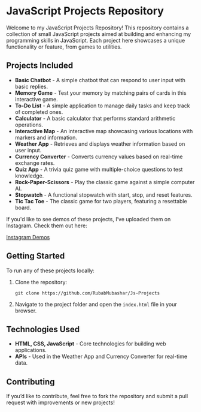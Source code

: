 <h1>JavaScript Projects Repository</h1>

<p>Welcome to my JavaScript Projects Repository! This repository contains a collection of small JavaScript projects aimed at building and enhancing my programming skills in JavaScript. Each project here showcases a unique functionality or feature, from games to utilities.</p>

<h2>Projects Included</h2>
<ul>
  <li><b>Basic Chatbot</b> - A simple chatbot that can respond to user input with basic replies.</li>
  <li><b>Memory Game</b> - Test your memory by matching pairs of cards in this interactive game.</li>
  <li><b>To-Do List</b> - A simple application to manage daily tasks and keep track of completed ones.</li>
  <li><b>Calculator</b> - A basic calculator that performs standard arithmetic operations.</li>
  <li><b>Interactive Map</b> - An interactive map showcasing various locations with markers and information.</li>
  <li><b>Weather App</b> - Retrieves and displays weather information based on user input.</li>
  <li><b>Currency Converter</b> - Converts currency values based on real-time exchange rates.</li>
  <li><b>Quiz App</b> - A trivia quiz game with multiple-choice questions to test knowledge.</li>
  <li><b>Rock-Paper-Scissors</b> - Play the classic game against a simple computer AI.</li>
  <li><b>Stopwatch</b> - A functional stopwatch with start, stop, and reset features.</li>
  <li><b>Tic Tac Toe</b> - The classic game for two players, featuring a resettable board.</li>
</ul>

<p>If you'd like to see demos of these projects, I’ve uploaded them on Instagram. Check them out here:</p>
<p><a href="https://www.instagram.com/thedesigningdev/" target="_blank">Instagram Demos</a></p>

<h2>Getting Started</h2>
<p>To run any of these projects locally:</p>
<ol>
  <li>Clone the repository:
    <pre><code>git clone https://github.com/RubabMubashar/Js-Projects</code></pre>
  </li>
  <li>Navigate to the project folder and open the <code>index.html</code> file in your browser.</li>
</ol>

<h2>Technologies Used</h2>
<ul>
  <li><b>HTML, CSS, JavaScript</b> - Core technologies for building web applications.</li>
  <li><b>APIs</b> - Used in the Weather App and Currency Converter for real-time data.</li>
</ul>

<h2>Contributing</h2>
<p>If you’d like to contribute, feel free to fork the repository and submit a pull request with improvements or new projects!</p>


